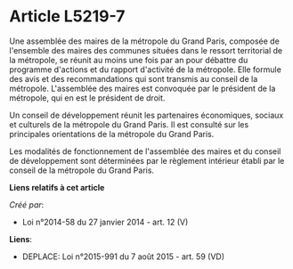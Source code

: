 # Article L5219-7

Une assemblée des maires de la métropole du Grand Paris, composée de l'ensemble des maires des communes situées dans le
ressort territorial de la métropole, se réunit au moins une fois par an pour débattre du programme d'actions et du rapport
d'activité de la métropole. Elle formule des avis et des recommandations qui sont transmis au conseil de la métropole.
L'assemblée des maires est convoquée par le président de la métropole, qui en est le président de droit.

Un conseil de développement réunit les partenaires économiques, sociaux et culturels de la métropole du Grand Paris. Il est
consulté sur les principales orientations de la métropole du Grand Paris.

Les modalités de fonctionnement de l'assemblée des maires et du conseil de développement sont déterminées par le règlement
intérieur établi par le conseil de la métropole du Grand Paris.

**Liens relatifs à cet article**

_Créé par_:

  - Loi n°2014-58 du 27 janvier 2014 - art. 12 (V)

**Liens**:

  - DEPLACE: Loi n°2015-991 du 7 août 2015 - art. 59 (VD)
